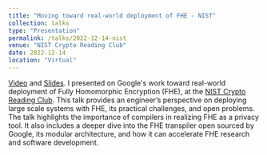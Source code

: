 ```yaml
---
title: "Moving toward real-world deployment of FHE - NIST"
collection: talks
type: "Presentation"
permalink: /talks/2022-12-14-nist
venue: "NIST Crypto Reading Club"
date: 2022-12-14
location: "Virtual"
---
```


[Video](https://csrc.nist.gov/Presentations/2022/crclub-2022-12-14) and [Slides](https://csrc.nist.gov/csrc/media/Presentations/2022/crclub-2022-12-14/images-media/20221214-crypto-club-cathie-yun-slides-real-FHE.pdf). I presented on Google's work toward real-world deployment of Fully Homomorphic Encryption (FHE), at the [NIST Crypto Reading Club](https://csrc.nist.gov/projects/crypto-reading-club). This talk provides an engineer’s perspective on deploying large scale systems with FHE, its practical challenges, and open problems. The talk highlights the importance of compilers in realizing FHE as a privacy tool. It also includes a deeper dive into the FHE transpiler open sourced by Google, its modular architecture, and how it can accelerate FHE research and software development.
